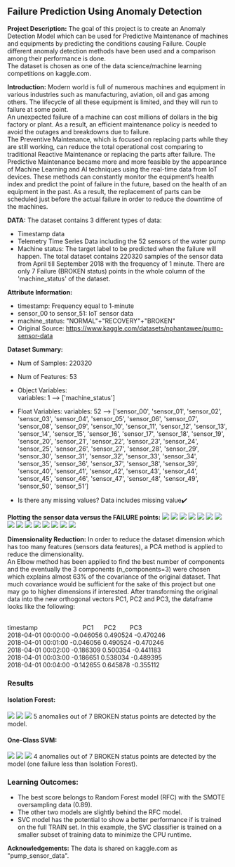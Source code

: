## Failure Prediction Using Anomaly Detection

**Project Description:** The goal of this project is to create an Anomaly Detection Model which can be used for Predictive Maintenance of machines and equipments by predicting the conditions causing Failure. Couple different anomaly detection methods have been used and a comparison among their performance is done.  
The dataset is chosen as one of the data science/machine learning competitions on kaggle.com.

**Introduction:** Modern world is full of numerous machines and equipment in various industries such as manufacturing, aviation, oil and gas among others. The lifecycle of all these equipment is limited, and they will run to failure at some point.<br> 
An unexpected failure of a machine can cost millions of dollars in the big factory or plant. As a result, an efficient maintenance policy is needed to avoid the outages and breakdowns due to failure. <br>
The Preventive Maintenance, which is focused on replacing parts while they are still working, can reduce the total operational cost comparing to traditional Reactive Maintenance or replacing the parts after failure. The Predictive Maintenance became more and more feasible by the appearance of Machine Learning and AI techniques using the real-time data from IoT devices. These methods can constantly monitor the equipment’s health index and predict the point of failure in the future, based on the health of an equipment in the past. As a result, the replacement of parts can be scheduled just before the actual failure in order to reduce the downtime of the machines.


**DATA:** The dataset contains 3 different types of data:
- Timestamp data
- Telemetry Time Series Data including the 52 sensors of the water pump
- Machine status: The target label to be predicted when the failure will happen. The total dataset contains 220320 samples of the sensor data from April till September 2018 with the frequency of 1 minute. There are only 7 Failure (BROKEN status) points in the whole column of the 'machine_status' of the dataset.

**Attribute Information:**
- timestamp: Frequency equal to 1-minute 
- sensor_00 to sensor_51: IoT sensor data  
- machine_status: "NORMAL"+"RECOVERY"+"BROKEN"
- Original Source: https://www.kaggle.com/datasets/nphantawee/pump-sensor-data

**Dataset Summary:**
- Num of Samples: 220320 
- Num of Features: 53  

- Object Variables:  
 variables: 1 --> ['machine_status'] 

- Float Variables: 
 variables: 52 --> ['sensor_00', 'sensor_01', 'sensor_02', 'sensor_03', 'sensor_04', 'sensor_05', 'sensor_06', 'sensor_07', 'sensor_08', 'sensor_09', 'sensor_10', 'sensor_11', 'sensor_12', 'sensor_13', 'sensor_14', 'sensor_15', 'sensor_16', 'sensor_17', 'sensor_18', 'sensor_19', 'sensor_20', 'sensor_21', 'sensor_22', 'sensor_23', 'sensor_24', 'sensor_25', 'sensor_26', 'sensor_27', 'sensor_28', 'sensor_29', 'sensor_30', 'sensor_31', 'sensor_32', 'sensor_33', 'sensor_34', 'sensor_35', 'sensor_36', 'sensor_37', 'sensor_38', 'sensor_39', 'sensor_40', 'sensor_41', 'sensor_42', 'sensor_43', 'sensor_44', 'sensor_45', 'sensor_46', 'sensor_47', 'sensor_48', 'sensor_49', 'sensor_50', 'sensor_51'] 

- Is there any missing values? Data includes missing value✔️

**Plotting the sensor data versus the FAILURE points:**
<img src="Figures/sensor_00_plot.png?raw=true"/>
<img src="Figures/sensor_01_plot.png?raw=true"/>
<img src="Figures/sensor_02_plot.png?raw=true"/>
<img src="Figures/sensor_03_plot.png?raw=true"/>
<img src="Figures/sensor_04_plot.png?raw=true"/>
<img src="Figures/sensor_05_plot.png?raw=true"/>
<img src="Figures/sensor_06_plot.png?raw=true"/>
<img src="Figures/sensor_07_plot.png?raw=true"/>
<img src="Figures/sensor_08_plot.png?raw=true"/>
<img src="Figures/sensor_09_plot.png?raw=true"/>
<img src="Figures/sensor_10_plot.png?raw=true"/>
<img src="Figures/sensor_11_plot.png?raw=true"/>
<img src="Figures/sensor_12_plot.png?raw=true"/>
<img src="Figures/sensor_13_plot.png?raw=true"/>
<img src="Figures/sensor_14_plot.png?raw=true"/>


**Dimensionality Reduction:** In order to reduce the dataset dimension which has too many features (sensors data features), a PCA method is applied to reduce the dimensionality. <br>
An Elbow method has been applied to find the best number of components and the eventually the 3 components (n_components=3) were chosen which explains almost 63% of the covariance of the original dataset. That much covariance would be sufficient for the sake of this project but one may go to higher dimensions if interested. After transforming the original data into the new orthogonal vectors PC1, PC2 and PC3, the dataframe looks like the following: 


<br> timestamp			  &nbsp; &nbsp; &nbsp; &nbsp;&nbsp; &nbsp; &nbsp;&nbsp; &nbsp; &nbsp; &nbsp;&nbsp; &nbsp; &nbsp;     PC1  &nbsp;&nbsp;&nbsp;&nbsp;   PC2  &nbsp;&nbsp;&nbsp;&nbsp;&nbsp;&nbsp;    PC3
<br> 2018-04-01 00:00:00	-0.046056	0.490524	-0.470246
<br> 2018-04-01 00:01:00	-0.046056	0.490524	-0.470246
<br> 2018-04-01 00:02:00	-0.186309	0.500354	-0.441183
<br> 2018-04-01 00:03:00	-0.186651	0.538034	-0.489395
<br> 2018-04-01 00:04:00	-0.142655	0.645878	-0.355112




### Results

#### Isolation Forest:

<img src="Figures/PC1_plot_IF.png?raw=true"/>
<img src="Figures/PC2_plot_IF.png?raw=true"/>
<img src="Figures/PC3_plot_IF.png?raw=true"/>
5 anomalies out of 7 BROKEN status points are detected by the model.

#### One-Class SVM:

<img src="Figures/PC1_plot_OneSVM.png?raw=true"/>
<img src="Figures/PC2_plot_OneSVM.png?raw=true"/>
<img src="Figures/PC3_plot_OneSVM.png?raw=true"/>
4 anomalies out of 7 BROKEN status points are detected by the model (one failure less than Isolation Forest).



### Learning Outcomes:
-	The best score belongs to Random Forest model (RFC) with the SMOTE oversampling data (0.89).
-	The other two models are slightly behind the RFC model.
-	SVC model has the potential to show a better performance if is trained on the full TRAIN set. In this example, the SVC classifier is trained on a smaller subset of training data to minimize the CPU runtime.

**Acknowledgements:**
The data is shared on kaggle.com as "pump_sensor_data".



